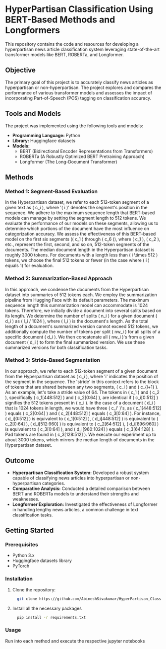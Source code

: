 # HyperPartisan Classification Using BERT-Based Methods and Longformers

This repository contains the code and resources for developing a hyperpartisan news article classification system leveraging state-of-the-art transformer models like BERT, ROBERTa, and Longformer.

## Objective

The primary goal of this project is to accurately classify news articles as hyperpartisan or non-hyperpartisan. The project explores and compares the performance of various transformer models and assesses the impact of incorporating Part-of-Speech (POS) tagging on classification accuracy.

## Tools and Models

The project was implemented using the following tools and models:

- **Programming Language:** Python
- **Library:** Huggingface datasets
- **Models:**
  - BERT (Bidirectional Encoder Representations from Transformers)
  - ROBERTa (A Robustly Optimized BERT Pretraining Approach)
  - Longformer (The Long-Document Transformer)

## Methods

### Method 1: Segment-Based Evaluation

In the Hyperpartisan dataset, we refer to each 512-token segment of a given text as \( c_i \), where '\( i \)' denotes the segment's position in the sequence. We adhere to the maximum sequence length that BERT-based models can manage by setting the segment length to 512 tokens. We evaluate the performance of our models on these segments, allowing us to determine which portions of the document have the most influence on categorization accuracy. We assess the effectiveness of this BERT-based model on the first six segments (\( c_1 \) through \( c_6 \)), where \( c_1 \), \( c_2 \), etc., represent the first, second, and so on, 512-token segments of the documents. The median document length in the Hyperpartisan dataset is roughly 3000 tokens. For documents with a length less than \( i \times 512 \) tokens, we choose the final 512 tokens or fewer (in the case where \( i \) equals 1) for evaluation.

### Method 2: Summarization-Based Approach

In this approach, we condense the documents from the Hyperpartisan dataset into summaries of 512 tokens each. We employ the summarization pipeline from Hugging Face with its default parameters. The maximum sequence length this summarization model can accommodate is 1024 tokens. Therefore, we initially divide a document into several splits based on its length. We determine the number of splits \( n_i \) for a given document \( d_i \) as \( l_i / 1024 \), where \( l_i \) is the document's length. As the total length of a document's summarized version cannot exceed 512 tokens, we additionally compute the number of tokens per split \( nw_i \) for all splits of a specific document \( d_i \). We then concatenate all \( nw_i \)'s from a given document \( d_i \) to form the final summarized version. We use these summarized versions for both classification tasks.

### Method 3: Stride-Based Segmentation

In our approach, we refer to each 512-token segment of a given document from the Hyperpartisan dataset as \( c_i \), where 'i' indicates the position of the segment in the sequence. The 'stride' in this context refers to the block of tokens that are shared between any two segments, \( c_i \) and \( c_{i+1} \). As an example, let's take a stride value of 64. The tokens in \( c_1 \) and \( c_2 \), specifically \( c_1[448:512] \) and \( c_2[0:64] \), are identical if \( c_i[0:512] \) signifies the 512 tokens present in \( c_i \). In the case of a document \( d_i \) that is 1024 tokens in length, we would have three \( c_i' \)'s, as \( c_1[448:512] \) equals \( c_2[0:64] \) and \( c_2[448:512] \) equals \( c_3[0:64] \). For instance, \( d_i[0:512] \) is equivalent to \( c_1[0:512] \), \( d_i[448:512] \) is equivalent to \( c_2[0:64] \), \( d_i[512:960] \) is equivalent to \( c_2[64:512] \), \( d_i[896:960] \) is equivalent to \( c_3[0:64] \), and \( d_i[960:1024] \) equals \( c_3[64:128] \). Pad tokens are found in \( c_3[128:512] \). We execute our experiment up to about 3000 tokens, which mirrors the median length of documents in the Hyperpartisan dataset.


## Outcome

- **Hyperpartisan Classification System:** Developed a robust system capable of classifying news articles into hyperpartisan or non-hyperpartisan categories.
- **Comparative Analysis:** Conducted a detailed comparison between BERT and ROBERTa models to understand their strengths and weaknesses.
- **Longformer Exploration:** Investigated the effectiveness of Longformer in handling lengthy news articles, a common challenge in text classification tasks.

## Getting Started

### Prerequisites

- Python 3.x
- Huggingface datasets library
- PyTorch

### Installation

1. Clone the repository:
   ```bash
     git clone https://github.com/AbineshSivakumar/HyperPartisan_Classification_Using_BERT
   ```
2. Install all the necessary packages
   ```bash
     pip install -r requirements.txt
   ```

### Usage

Run into each method and execute the respective jupyter notebooks

